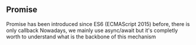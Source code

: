 ## Promise

Promise has been introduced since ES6 (ECMAScript 2015)
before, there is only callback
Nowadays, we mainly use async/await
but it's completly worth to understand what is the backbone
of this mechanism
